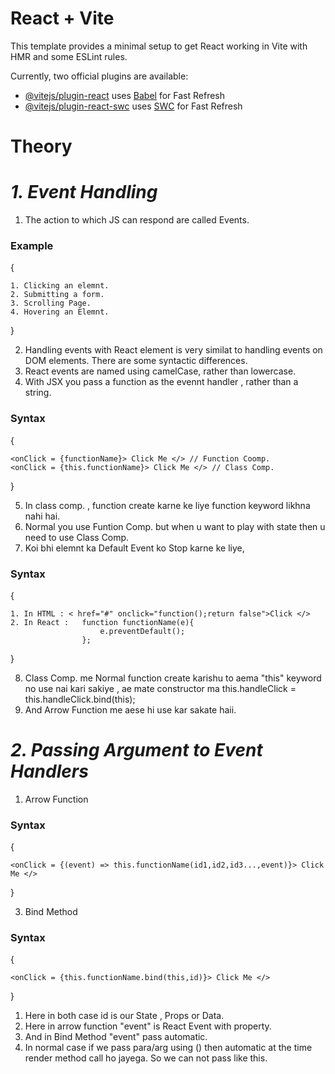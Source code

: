 # React + Vite

This template provides a minimal setup to get React working in Vite with HMR and some ESLint rules.

Currently, two official plugins are available:

- [@vitejs/plugin-react](https://github.com/vitejs/vite-plugin-react/blob/main/packages/plugin-react/README.md) uses [Babel](https://babeljs.io/) for Fast Refresh
- [@vitejs/plugin-react-swc](https://github.com/vitejs/vite-plugin-react-swc) uses [SWC](https://swc.rs/) for Fast Refresh


# Theory

# _1. Event Handling_

1. The action to which JS can respond are called Events.

<h3>Example</h3>
{

    1. Clicking an elemnt.
    2. Submitting a form.
    3. Scrolling Page.
    4. Hovering an Elemnt.
}

2. Handling events with React element is very similat to handling events on DOM elements. There are some syntactic differences.
3. React events are named using camelCase, rather than lowercase.
4. With JSX you pass a function as the evennt handler , rather than a string.

<h3>Syntax</h3>
{

    <onClick = {functionName}> Click Me </> // Function Coomp.
    <onClick = {this.functionName}> Click Me </> // Class Comp.
  }

5. In class comp. , function create karne ke liye function keyword likhna nahi hai.
6. Normal you use Funtion Comp. but when u want to play with state then u need to use Class Comp.
7. Koi bhi elemnt ka Default Event ko Stop karne ke liye,

<h3>Syntax</h3>
{

    1. In HTML : < href="#" onclick="function();return false">Click </>
    2. In React :   function functionName(e){
                        e.preventDefault();
                    };
}

8. Class Comp. me Normal function create karishu to aema "this" keyword no use nai kari sakiye , ae mate constructor ma this.handleClick = this.handleClick.bind(this);
9. And Arrow Function me aese hi use kar sakate haii.

# _2. Passing Argument to Event Handlers_

1. Arrow Function
<h3>Syntax</h3>
{

    <onClick = {(event) => this.functionName(id1,id2,id3...,event)}> Click Me </>
}

3. Bind Method
<h3>Syntax</h3>
{
    
    <onClick = {this.functionName.bind(this,id)}> Click Me </>
}

1. Here in both case id is our State , Props or Data.
2. Here in arrow function "event" is React Event with property.
3. And in Bind Method "event" pass automatic. 
4. In normal case if we pass para/arg using () then automatic at the time render method call ho jayega. So we can not pass like this.
